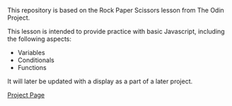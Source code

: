 This repository is based on the Rock Paper Scissors lesson from The Odin Project.

This lesson is intended to provide practice with basic Javascript, including the following aspects:
* Variables
* Conditionals
* Functions

It will later be updated with a display as a part of a later project.

[Project Page](https://www.theodinproject.com/courses/foundations/lessons/rock-paper-scissors)
